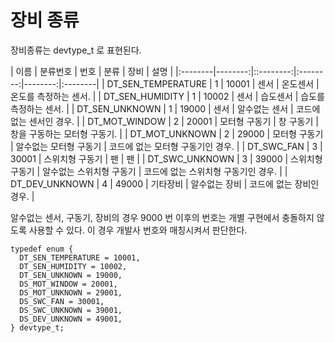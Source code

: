 # 장비 종류

장비종류는 devtype_t 로 표현된다.

| 이름 | 분류번호 | 번호 | 분류 | 장비 | 설명 |
|:--------|--------:|::--------:|:--------:|--------:|:--------|
| DT_SEN_TEMPERATURE | 1 | 10001 | 센서 | 온도센서 | 온도를 측정하는 센서. |
| DT_SEN_HUMIDITY | 1 | 10002 | 센서 | 습도센서 | 습도를 측정하는 센서. |
| DT_SEN_UNKNOWN | 1 | 19000 | 센서 | 알수없는 센서 | 코드에 없는 센서인 경우. |
| DT_MOT_WINDOW | 2 | 20001 | 모터형 구동기 | 창 구동기 | 창을 구동하는 모터형 구동기. |
| DT_MOT_UNKNOWN | 2 | 29000 | 모터형 구동기 | 알수없는 모터형 구동기 | 코드에 없는 모터형 구동기인 경우. |
| DT_SWC_FAN | 3 | 30001 | 스위치형 구동기 | 팬 | 팬 |
| DT_SWC_UNKNOWN | 3 | 39000 | 스위치형 구동기 | 알수없는 스위치형 구동기 | 코드에 없는 스위치형 구동기인 경우. |
| DT_DEV_UNKNOWN | 4 | 49000 | 기타장비 | 알수없는 장비 | 코드에 없는 장비인 경우. |

알수없는 센서, 구동기, 장비의 경우 9000 번 이후의 번호는 개별 구현에서 충돌하지 않도록 사용할 수 있다. 이 경우 개발사 번호와 매칭시켜서 판단한다.

```
typedef enum {
  DT_SEN_TEMPERATURE = 10001,
  DT_SEN_HUMIDITY = 10002,
  DT_SEN_UNKNOWN = 19000,
  DS_MOT_WINDOW = 20001,
  DS_MOT_UNKNOWN = 29001,
  DS_SWC_FAN = 30001,
  DS_SWC_UNKNOWN = 39001,
  DS_DEV_UNKNOWN = 49001,
} devtype_t;
```
